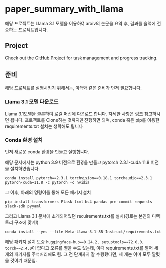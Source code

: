 # paper_summary_with_llama

해당 프로젝트는 Llama 3.1 모델을 이용하여 arxiv의 논문을 요약 후, 결과를 슬랙에 전송하는 프로젝트입니다.

## Project
Check out the [GitHub Project](https://github.com/users/YunSeok-Kang/projects/3) for task management and progress tracking.


## 준비
해당 프로젝트를 실행시키기 위해서는, 아래와 같은 준비가 먼저 필요합니다.

### Llama 3.1 모델 다운로드 
Llama 3.1모델을 클론하여 로컬 머신에 다운로드 합니다. 자세한 사항은 [링크](https://github.com/Debapriya-source/llama-3.1-8B-Instruct) 참고하시면 됩니다. 프로젝트를 Clone하는 것까지만 진행하면 되며, conda 혹은 pip를 이용한 requirements.txt 설치는 생략해도 됩니다.

### Conda 환경 설치
먼저 새로운 conda 환경을 만들고 실행합니다.

해당 문서에서는 python 3.9 버전으로 환경을 만들고 pytorch 2.3.1-cuda 11.8 버전을 설치하였습니다.

```
conda install pytorch==2.3.1 torchvision==0.18.1 torchaudio==2.3.1 pytorch-cuda=11.8 -c pytorch -c nvidia
```

그 이후, 아래의 명령어를 통해 모든 패키지 설치
```
pip install transformers Flask lxml bs4 pandas pre-commit requests slack-sdk pyyaml
```

그리고 Llama 3.1 문서에 소개되어있던 requirements.txt를 설치(경로는 본인의 디렉토리 구조에 맞게!)
```
conda install --yes --file Meta-Llama-3.1-8B-Instruct/requirements.txt
```
해당 패키지 설치 도중 `huggingface-hub==0.24.2, setuptools==72.0.0, torch==2.4.0`이 없다고 오류를 뱉을 수도 있는데, 이때 requirements.txt를 열어 세 개의 패키지를 주석처리해도 됨. 그 전 단계까지 잘 수행했다면, 세 개는 이미 모두 깔렸을 것이기 때문임.

